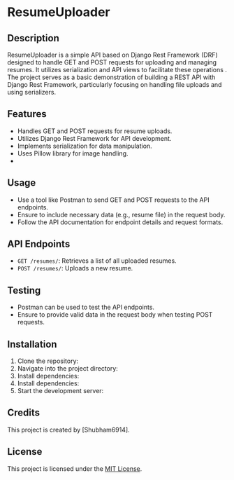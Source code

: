 # ResumeUploader

## Description
ResumeUploader is a simple API based on Django Rest Framework (DRF) designed to handle GET and POST requests for uploading and managing resumes.
It utilizes serialization and API views to facilitate these operations
. The project serves as a basic demonstration of building a REST API with Django Rest Framework, particularly focusing on handling file uploads and using serializers.

## Features
- Handles GET and POST requests for resume uploads.
- Utilizes Django Rest Framework for API development.
- Implements serialization for data manipulation.
- Uses Pillow library for image handling.
- 
## Usage
- Use a tool like Postman to send GET and POST requests to the API endpoints.
- Ensure to include necessary data (e.g., resume file) in the request body.
- Follow the API documentation for endpoint details and request formats.

## API Endpoints
- `GET /resumes/`: Retrieves a list of all uploaded resumes.
- `POST /resumes/`: Uploads a new resume.

## Testing
- Postman can be used to test the API endpoints.
- Ensure to provide valid data in the request body when testing POST requests.

## Installation
1. Clone the repository:
2. Navigate into the project directory:
3. Install dependencies:
4. Install dependencies:
5. Start the development server:

## Credits
This project is created by [Shubham6914].

## License
This project is licensed under the [MIT License](LICENSE).

